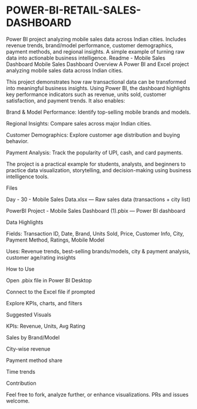 # POWER-BI-RETAIL-SALES-DASHBOARD
Power BI project analyzing mobile sales data across Indian cities. Includes revenue trends, brand/model performance, customer demographics, payment methods, and regional insights. A simple example of turning raw data into actionable business intelligence.
Readme - Mobile Sales Dashboard
Mobile Sales Dashboard
Overview
A Power BI and Excel project analyzing mobile sales data across Indian cities.

This project demonstrates how raw transactional data can be transformed into meaningful business insights. Using Power BI, the dashboard highlights key performance indicators such as revenue, units sold, customer satisfaction, and payment trends. It also enables:

Brand & Model Performance: Identify top-selling mobile brands and models.

Regional Insights: Compare sales across major Indian cities.

Customer Demographics: Explore customer age distribution and buying behavior.

Payment Analysis: Track the popularity of UPI, cash, and card payments.

The project is a practical example for students, analysts, and beginners to practice data visualization, storytelling, and decision-making using business intelligence tools.

Files

Day - 30 - Mobile Sales Data.xlsx — Raw sales data (transactions + city list)

PowerBI Project - Mobile Sales Dashboard (1).pbix — Power BI dashboard

Data Highlights

Fields: Transaction ID, Date, Brand, Units Sold, Price, Customer Info, City, Payment Method, Ratings, Mobile Model

Uses: Revenue trends, best-selling brands/models, city & payment analysis, customer age/rating insights

How to Use

Open .pbix file in Power BI Desktop

Connect to the Excel file if prompted

Explore KPIs, charts, and filters

Suggested Visuals

KPIs: Revenue, Units, Avg Rating

Sales by Brand/Model

City-wise revenue

Payment method share

Time trends

Contribution

Feel free to fork, analyze further, or enhance visualizations. PRs and issues welcome.

